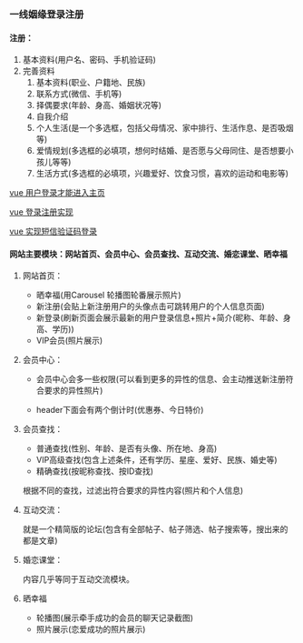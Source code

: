 ### 一线姻缘登录注册

#### 注册：

1. 基本资料(用户名、密码、手机验证码)
2. 完善资料
   1. 基本资料(职业、户籍地、民族)
   2. 联系方式(微信、手机等)
   3. 择偶要求(年龄、身高、婚姻状况等)
   4. 自我介绍
   5. 个人生活(是一个多选框，包括父母情况、家中排行、生活作息、是否吸烟等)
   6. 爱情规划(多选框的必填项，想何时结婚、是否愿与父母同住、是否想要小孩儿等等)
   7. 生活方式(多选框的必填项，兴趣爱好、饮食习惯，喜欢的运动和电影等)

[vue 用户登录才能进入主页](https://www.jianshu.com/p/2146341f75c6)

[vue 登录注册实现](https://www.jianshu.com/p/77181ce05ce8)

[vue 实现短信验证码登录](https://www.cnblogs.com/zhoulifeng/p/10502058.html)

#### 网站主要模块：网站首页、会员中心、会员查找、互动交流、婚恋课堂、晒幸福

1. 网站首页：
   - 晒幸福(用Carousel 轮播图轮番展示照片)
   - 新注册(会贴上新注册用户的头像点击可跳转用户的个人信息页面)
   - 新登录(刷新页面会展示最新的用户登录信息+照片+简介(昵称、年龄、身高、学历))
   - VIP会员(照片展示)
   
2. 会员中心：

   - 会员中心会多一些权限(可以看到更多的异性的信息、会主动推送新注册符合要求的异性照片)

   - header下面会有两个倒计时(优惠券、今日特价)

3. 会员查找：

   - 普通查找(性别、年龄、是否有头像、所在地、身高)
   - VIP高级查找(包含上述条件，还有学历、星座、爱好、民族、婚史等)
   - 精确查找(按昵称查找、按ID查找)

   根据不同的查找，过滤出符合要求的异性内容(照片和个人信息)

4. 互动交流：

   就是一个精简版的论坛(包含有全部帖子、帖子筛选、帖子搜索等，搜出来的都是文章)

5. 婚恋课堂：

   内容几乎等同于互动交流模块。

6. 晒幸福

   - 轮播图(展示牵手成功的会员的聊天记录截图)
   - 照片展示(恋爱成功的照片展示)



